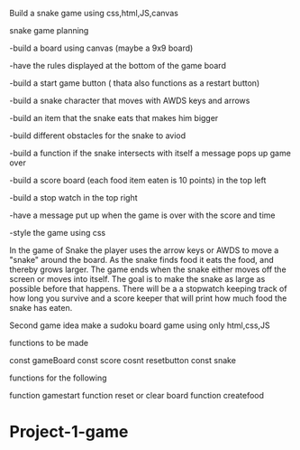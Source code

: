 Build a snake game using css,html,JS,canvas

snake game planning 

-build a board using canvas (maybe a 9x9 board)

-have the rules displayed at the bottom of the game board

-build a start game button ( thata also functions as a restart button)

-build a snake character that moves with AWDS keys and arrows 

-build an item that the snake eats that makes him bigger 

-build different obstacles for the snake to aviod 


-build a function if the snake intersects with itself a message pops up game over

-build a score board (each food item eaten is 10 points) in the top left

-build a stop watch in the top right 

-have a message put up when the game is over with the score and time 

-style the game using css 



In the game of Snake the player uses the arrow keys or AWDS to move a "snake" around the board. As the snake finds food it eats the food, and thereby grows larger. The game ends when the snake either moves off the screen or moves into itself. The goal is to make the snake as large as possible before that happens. There will be a a stopwatch keeping track of how long you survive and a score keeper that will print how much food the snake has eaten. 


Second game idea make a sudoku board game using only html,css,JS


functions to be made 

const gameBoard
const score
cosnt resetbutton
const snake

functions for the following

function gamestart
function reset or clear board
function createfood






# Project-1-game
